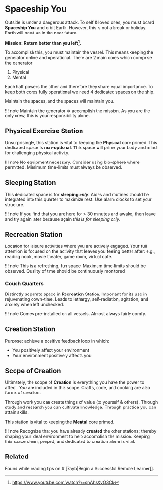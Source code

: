 # Spaceship You

Outside is under a dangerous attack.
To self & loved ones, you must board **Spaceship You** and orbit Earth.
However, this is not a break or holiday.
Earth will need us in the near future.

**Mission: Return better than you left[^yt].**

To accomplish this, you must maintain the vessel.
This means keeping the generator online and operational.
There are 2 main cores which comprise the generator:

1. Physical
1. Mental

Each half powers the other and therefore they share equal importance.
To keep both cores fully operational we need 4 dedicated spaces on the ship.

Maintain the spaces, and the spaces will maintain you.

!!! note
    Maintain the generator => accomplish the mission.
    As you are the only crew, this is your responsibility alone.

## Physical Exercise Station

Unsurprisingly, this station is vital to keeping the **Physical** core primed.
This dedicated space is **non-optional**.
This space will prime your body and mind for challenging physical activity.

!!! note
    No equipment necessary.
    Consider using bio-sphere where permitted.
    Mimimum time-limits must always be observed.

## Sleeping Station

This dedicated space is for **sleeping _only_**.
Aides and routines should be integrated into this quarter to maximize rest.
Use alarm clocks to set your structure.

!!! note
    If you find that you are here for > 30 minutes and awake,
    then leave and try again later because again _this is for sleeping only_.

## Recreation Station

Location for leisure activities where you are actively engaged.
Your full attention is focused on the activity that leaves you feeling better
after: e.g., reading nook, movie theater, game room, virtual cafe.

!!! note
    This is a refreshing, fun space.
    Maximum time-limits should be observed.
    Quality of time should be continuously monitored

### Couch Quarters

Distinctly separate space in **Recreation** Station.
Important for its use in rejuvenating down-time.
Leads to lethargy, self-radiation, agitation, and anxiety when left unchecked.

!!! note
    Comes pre-installed on all vessels.
    Almost always fairly comfy.

## Creation Station

Purpose: achieve a positive feedback loop in which:

- You positively affect your environment
- Your environment positively affects you

## Scope of Creation

Ultimately, the scope of **Creation** is everything you have the power to affect.
_You_ are included in this scope.
Crafts, code, and cooking are also forms of creation.

Through work you can create things of value (to yourself & others).
Through study and research you can cultivate knowledge.
Through practice you can attain skills.

This station is vital to keeping the **Mental** core primed.

!!! note
    Recognize that you have already **created** the other stations;
    thereby shaping your ideal environment to help accomplish the mission.
    Keeping this space clean, preped, and dedicated to creation alone is vital.

## Related

Found while reading tips on #[[7ayb|Begin a Successful Remote Learner]].

[^yt]: https://www.youtube.com/watch?v=snAhsXyO3Ck
